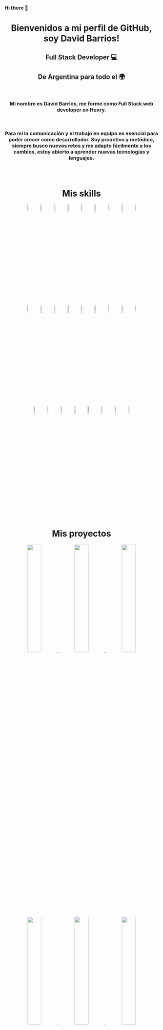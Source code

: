 ### Hi there 👋

<!--
**Arroxhack/Arroxhack** is a ✨ _special_ ✨ repository because its `README.md` (this file) appears on your GitHub profile.

Here are some ideas to get you started:

- 🔭 I’m currently working on ...
- 🌱 I’m currently learning ...
- 👯 I’m looking to collaborate on ...
- 🤔 I’m looking for help with ...
- 💬 Ask me about ...
- 📫 How to reach me: ...
- 😄 Pronouns: ...
- ⚡ Fun fact: ...
-->

<h1 align='center'>Bienvenidos a mi perfil de GitHub, soy David Barrios!</h1>

<h2 align="center">Full Stack Developer 💻</h2>
<h2 align="center">De Argentina para todo el 🌍</h2>
<br>
<h3 align="center">Mi nombre es David Barrios, me forme como Full Stack web developer en Henry.</h3><br>
<h3 align="center">
Para mi la comunicación y el trabajo en equipo es esencial para poder crecer como desarrollador. Soy proactivo y metódico, siempre busco nuevos retos y me adapto fácilmente a los cambios, estoy abierto a aprender nuevas tecnologías y lenguajes.
</h3>
<br>
<br>

<h1 align="center">Mis skills</h1>
<p align="center">
<img width="8%" src="https://cdn.jsdelivr.net/gh/devicons/devicon/icons/html5/html5-original-wordmark.svg" alt='David Barrios' />
<img width="8%" src="https://cdn.jsdelivr.net/gh/devicons/devicon/icons/css3/css3-original-wordmark.svg" alt='David Barrios' />
<img width="8%" src="https://cdn.jsdelivr.net/gh/devicons/devicon/icons/javascript/javascript-original.svg" alt='David Barrios' />
<img width="8%" src="https://cdn.jsdelivr.net/gh/devicons/devicon/icons/tailwindcss/tailwindcss-original-wordmark.svg" alt='David Barrios' />
<img width="8%" src="https://cdn.jsdelivr.net/gh/devicons/devicon/icons/bootstrap/bootstrap-original-wordmark.svg" alt='David Barrios' />
<img width="8%" src="https://cdn.jsdelivr.net/gh/devicons/devicon/icons/sass/sass-original.svg" alt='David Barrios' />
<img width="8%" src="https://cdn.jsdelivr.net/gh/devicons/devicon/icons/less/less-plain-wordmark.svg" alt='David Barrios' />
<img width="8%" src="https://cdn.jsdelivr.net/gh/devicons/devicon/icons/react/react-original-wordmark.svg" alt='David Barrios' />
<img width="8%" src="https://cdn.jsdelivr.net/gh/devicons/devicon/icons/redux/redux-original.svg" alt='David Barrios' />
  <br><br>
 <img width="8%" src="https://cdn.jsdelivr.net/gh/devicons/devicon/icons/typescript/typescript-original.svg" alt='David Barrios' />
<img width="8%" src="https://cdn.jsdelivr.net/gh/devicons/devicon/icons/express/express-original-wordmark.svg" alt='David Barrios' />
<img width="8%" src="https://cdn.jsdelivr.net/gh/devicons/devicon/icons/postgresql/postgresql-original-wordmark.svg" alt='David Barrios' />
<img width="8%" src="https://cdn.jsdelivr.net/gh/devicons/devicon/icons/sqlite/sqlite-original-wordmark.svg" alt='David Barrios' />
<img width="8%" src="https://cdn.jsdelivr.net/gh/devicons/devicon/icons/mysql/mysql-original-wordmark.svg" alt='David Barrios' />
<img width="8%" src="https://cdn.jsdelivr.net/gh/devicons/devicon/icons/sequelize/sequelize-original-wordmark.svg" alt='David Barrios' />
<img width="8%" src="https://cdn.jsdelivr.net/gh/devicons/devicon/icons/git/git-original-wordmark.svg" alt='David Barrios' />
<img width="8%" src="https://cdn.jsdelivr.net/gh/devicons/devicon/icons/nodejs/nodejs-original-wordmark.svg" alt='David Barrios' />
<img width="8%" src="https://cdn.jsdelivr.net/gh/devicons/devicon/icons/babel/babel-original.svg" alt='David Barrios' />
  <br><br>
<img width="8%" src="https://cdn.jsdelivr.net/gh/devicons/devicon/icons/gulp/gulp-plain.svg" alt='David Barrios' />
<img width="8%" src="https://cdn.jsdelivr.net/gh/devicons/devicon/icons/jquery/jquery-original-wordmark.svg" alt='David Barrios' />
<img width="8%" src="https://cdn.jsdelivr.net/gh/devicons/devicon/icons/linux/linux-original.svg" alt='David Barrios' />
<img width="8%" src="https://cdn.jsdelivr.net/gh/devicons/devicon/icons/figma/figma-original.svg" alt='David Barrios' />
<img width="8%" src="https://cdn.jsdelivr.net/gh/devicons/devicon/icons/firebase/firebase-plain-wordmark.svg" alt='David Barrios' />
<img width="8%" src="https://cdn.jsdelivr.net/gh/devicons/devicon/icons/filezilla/filezilla-plain-wordmark.svg" alt='David Barrios' />
<img width="8%" src="https://cdn.jsdelivr.net/gh/devicons/devicon/icons/wordpress/wordpress-original.svg" alt='David Barrios' />
<img width="8%" src="https://cdn.jsdelivr.net/gh/devicons/devicon/icons/woocommerce/woocommerce-original-wordmark.svg" alt='David Barrios' />

</p>
<br>
<br>

 <h1 align="center">Mis proyectos</h1>
 
<p align='center'>
<a href="https://freelancer-db.netlify.app/">
 <img width="30%" src="./images/FREELANCE.jpg"/>
 </a>
 <a href="https://blogcafe-db.netlify.app/">
 <img width="30%" src="./images/CAFE.jpg"/>
 </a>
 <a href="https://frontedstore-db.netlify.app/">
 <img width="30%" src="./images/STORE.jpg"/>
 </a>
 </p>

<br>

<p align='center'>
<a href="https://dabarrio-todo-app.netlify.app/">
 <img width="30%" src="./images/todoApp.jpg"/>
 </a>
<a href="https://dabarrio-pi-dogs.vercel.app/">
 <img width="30%" src="./images/dabarrio-PI.jpg"/>
 </a>
<a href="https://pg-rgb-store-three.vercel.app/">
 <img width="30%" src="./images/PF.jpg"/>
 </a>
</p>

<br>
 <h1 align="center">Contacto</h1>
<p align="center">
<a href="https://www.linkedin.com/in/david-barrios-fullstack/">
<img width="5%" src="https://cdn.jsdelivr.net/gh/devicons/devicon/icons/linkedin/linkedin-original.svg" alt='David Barrios'/>
</a>
<a href="mailto:dev.dabarrio@gmail.com">
<img width="5%" src="https://cdn-icons-png.flaticon.com/512/281/281769.png" alt='David Barrios'/>
</a>
</p>
